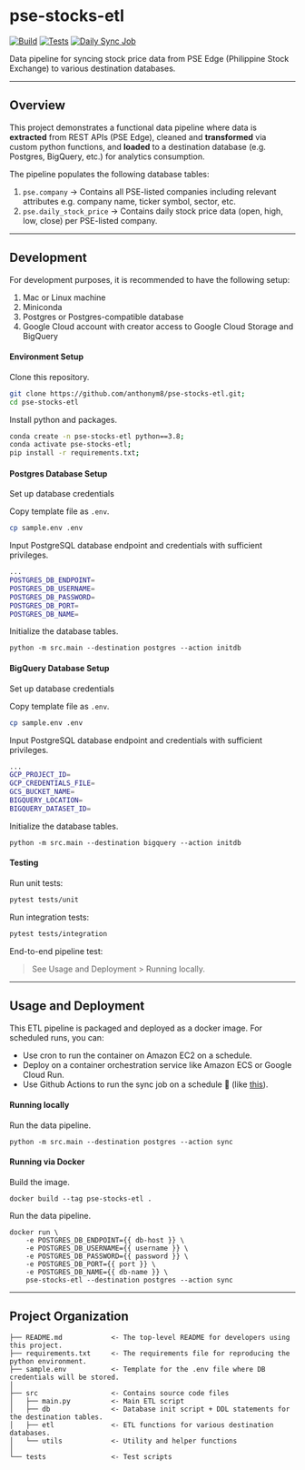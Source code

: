 pse-stocks-etl
==============

[![Build](https://github.com/anthonym8/pse-stocks-etl/actions/workflows/build.yml/badge.svg)](https://github.com/anthonym8/pse-stocks-etl/actions/workflows/build.yml)
[![Tests](https://github.com/anthonym8/pse-stocks-etl/actions/workflows/tests.yml/badge.svg)](https://github.com/anthonym8/pse-stocks-etl/actions/workflows/tests.yml)
[![Daily Sync Job](https://github.com/anthonym8/pse-stocks-etl/actions/workflows/daily-sync-job.yml/badge.svg)](https://github.com/anthonym8/pse-stocks-etl/actions/workflows/daily-sync-job.yml)

Data pipeline for syncing stock price data from PSE Edge (Philippine Stock Exchange) to various destination databases.

---

Overview
------------------

This project demonstrates a functional data pipeline where data is **extracted** from REST APIs (PSE Edge), 
cleaned and **transformed** via custom python functions, and **loaded** to a destination database (e.g. Postgres, BigQuery, etc.)
for analytics consumption.

The pipeline populates the following database tables:
1. `pse.company` → Contains all PSE-listed companies including relevant attributes e.g. company name, ticker symbol, sector, etc.
1. `pse.daily_stock_price` → Contains daily stock price data (open, high, low, close) per PSE-listed company.

---

Development
--------------------

For development purposes, it is recommended to have the following setup:

1. Mac or Linux machine
1. Miniconda
1. Postgres or Postgres-compatible database
1. Google Cloud account with creator access to Google Cloud Storage and BigQuery

#### Environment Setup

Clone this repository.

```sh
git clone https://github.com/anthonym8/pse-stocks-etl.git;
cd pse-stocks-etl
```

Install python and packages.

```sh
conda create -n pse-stocks-etl python==3.8;
conda activate pse-stocks-etl;
pip install -r requirements.txt;
```

#### Postgres Database Setup

Set up database credentials

Copy template file as `.env`.

```sh
cp sample.env .env
```

Input PostgreSQL database endpoint and credentials with sufficient privileges.

```sh
...
POSTGRES_DB_ENDPOINT=
POSTGRES_DB_USERNAME=
POSTGRES_DB_PASSWORD=
POSTGRES_DB_PORT=
POSTGRES_DB_NAME=
```

Initialize the database tables.

```
python -m src.main --destination postgres --action initdb
```

#### BigQuery Database Setup

Set up database credentials

Copy template file as `.env`.

```sh
cp sample.env .env
```

Input PostgreSQL database endpoint and credentials with sufficient privileges.

```sh
...
GCP_PROJECT_ID=
GCP_CREDENTIALS_FILE=
GCS_BUCKET_NAME=
BIGQUERY_LOCATION=
BIGQUERY_DATASET_ID=
```

Initialize the database tables.

```
python -m src.main --destination bigquery --action initdb
```

#### Testing

Run unit tests:

```sh
pytest tests/unit
```

Run integration tests:

```sh
pytest tests/integration
```

End-to-end pipeline test:

> See Usage and Deployment > Running locally.


---

Usage and Deployment
--------------------

This ETL pipeline is packaged and deployed as a docker image. For scheduled runs, you can:
- Use cron to run the container on Amazon EC2 on a schedule.
- Deploy on a container orchestration service like Amazon ECS or Google Cloud Run.
- Use Github Actions to run the sync job on a schedule 🤩 (like [this](https://github.com/anthonym8/pse-stocks-etl/actions/workflows/daily-sync-job.yml)).

#### Running locally

Run the data pipeline.

```
python -m src.main --destination postgres --action sync
```


#### Running via Docker

Build the image.
```
docker build --tag pse-stocks-etl .
```

Run the data pipeline.

```
docker run \
    -e POSTGRES_DB_ENDPOINT={{ db-host }} \
    -e POSTGRES_DB_USERNAME={{ username }} \
    -e POSTGRES_DB_PASSWORD={{ password }} \
    -e POSTGRES_DB_PORT={{ port }} \
    -e POSTGRES_DB_NAME={{ db-name }} \
    pse-stocks-etl --destination postgres --action sync
```

---


Project Organization
--------------------

```
├── README.md            <- The top-level README for developers using this project.
├── requirements.txt     <- The requirements file for reproducing the python environment.
├── sample.env           <- Template for the .env file where DB credentials will be stored.
│
├── src                  <- Contains source code files
│   ├── main.py          <- Main ETL script
│   ├── db               <- Database init script + DDL statements for the destination tables.                 
│   ├── etl              <- ETL functions for various destination databases.
│   └── utils            <- Utility and helper functions
│
└── tests                <- Test scripts          
```
